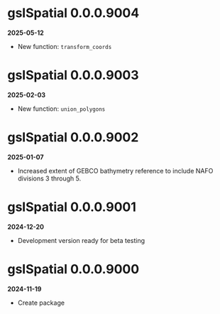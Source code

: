 # gslSpatial 0.0.0.9004
**2025-05-12**

* New function: `transform_coords`

# gslSpatial 0.0.0.9003
**2025-02-03**

* New function: `union_polygons`

# gslSpatial 0.0.0.9002
**2025-01-07**

* Increased extent of GEBCO bathymetry reference to include NAFO divisions 3 through 5.

# gslSpatial 0.0.0.9001
**2024-12-20**

* Development version ready for beta testing

# gslSpatial 0.0.0.9000
**2024-11-19**

* Create package
